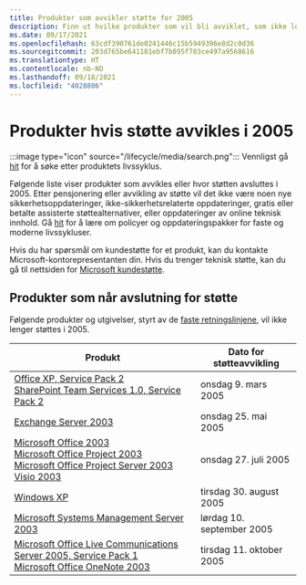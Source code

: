```yaml
---
title: Produkter som avvikler støtte for 2005
description: Finn ut hvilke produkter som vil bli avviklet, som ikke lenger vil bli støttet eller som vil bli flyttet fra vanlig støtte til utvidet støtte i 2005.
ms.date: 09/17/2021
ms.openlocfilehash: 63cdf390761de0241446c15b5949396e8d2c0d36
ms.sourcegitcommit: 203d765be641181ebf7b895f783ce497a9568616
ms.translationtype: HT
ms.contentlocale: nb-NO
ms.lasthandoff: 09/18/2021
ms.locfileid: "4028806"
---
```

# <a name="products-ending-support-in-2005"></a>Produkter hvis støtte avvikles i 2005

:::image type="icon" source="/lifecycle/media/search.png":::
Vennligst gå [hit](/lifecycle/products/) for å søke etter produktets livssyklus.

Følgende liste viser produkter som avvikles eller hvor støtten avsluttes i 2005. Etter pensjonering eller avvikling av støtte vil det ikke være noen nye sikkerhetsoppdateringer, ikke-sikkerhetsrelaterte oppdateringer, gratis eller betalte assisterte støttealternativer, eller oppdateringer av online teknisk innhold. Gå [hit](/lifecycle/overview/product-end-of-support-overview) for å lære om policyer og oppdateringspakker for faste og moderne livssykluser.

Hvis du har spørsmål om kundestøtte for et produkt, kan du kontakte Microsoft-kontorepresentanten din. Hvis du trenger teknisk støtte, kan du gå til nettsiden for [Microsoft kundestøtte](https://support.microsoft.com/contactus/?ws=support).





## <a name="products-reaching-end-of-support"></a>Produkter som når avslutning for støtte

Følgende produkter og utgivelser, styrt av de [faste retningslinjene](/lifecycle/policies/fixed), vil ikke lenger støttes i 2005.

| Produkt | Dato for støtteavvikling |
| --- | --- |
| [Office XP, Service Pack 2](/lifecycle/products/office-xp?branch=live)<br>[SharePoint Team Services 1.0, Service Pack 2](/lifecycle/products/sharepoint-team-services-10?branch=live)<br> | onsdag 9. mars 2005 |
| [Exchange Server 2003](/lifecycle/products/exchange-server-2003?branch=live)<br> | onsdag 25. mai 2005 |
| [Microsoft Office 2003](/lifecycle/products/microsoft-office-2003?branch=live)<br>[Microsoft Office Project 2003](/lifecycle/products/microsoft-office-project-2003?branch=live)<br>[Microsoft Office Project Server 2003](/lifecycle/products/microsoft-office-project-server-2003?branch=live)<br>[Visio 2003](/lifecycle/products/visio-2003?branch=live)<br> | onsdag 27. juli 2005 |
| [Windows XP](/lifecycle/products/windows-xp?branch=live)<br> | tirsdag 30. august 2005 |
| [Microsoft Systems Management Server 2003](/lifecycle/products/microsoft-systems-management-server-2003?branch=live)<br> | lørdag 10. september 2005 |
| [Microsoft Office Live Communications Server 2005, Service Pack 1](/lifecycle/products/microsoft-office-live-communications-server-2005?branch=live)<br>[Microsoft Office OneNote 2003](/lifecycle/products/microsoft-office-onenote-2003?branch=live)<br> | tirsdag 11. oktober 2005 |


